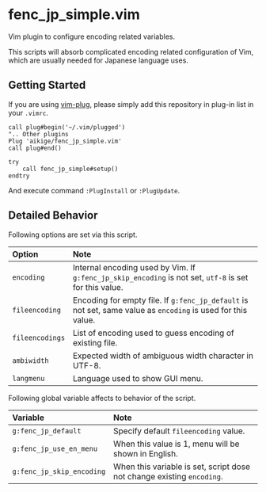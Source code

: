 # fenc_jp_simple.vim

Vim plugin to configure encoding related variables.

This scripts will absorb complicated encoding related configuration of Vim,
which are usually needed for Japanese language uses.

## Getting Started

If you are using [vim-plug](https://github.com/junegunn/vim-plug),
please simply add this repository in plug-in list in your `.vimrc`.

```
call plug#begin('~/.vim/plugged')
".. Other plugins
Plug 'aikige/fenc_jp_simple.vim'
call plug#end()

try
	call fenc_jp_simple#setup()
endtry
```

And execute command `:PlugInstall` or `:PlugUpdate`.

## Detailed Behavior

Following options are set via this script.

|Option|Note|
|:--|:--|
|`encoding`|Internal encoding used by Vim. If `g:fenc_jp_skip_encoding` is not set, `utf-8` is set for this value.|
|`fileencoding`|Encoding for empty file. If `g:fenc_jp_default` is not set, same value as `encoding` is used for this value.|
|`fileencodings`|List of encoding used to guess encoding of existing file.|
|`ambiwidth`|Expected width of ambiguous width character in UTF-8.|
|`langmenu`|Language used to show GUI menu.|

Following global variable affects to behavior of the script.

|Variable|Note|
|:--|:--|
|`g:fenc_jp_default`|Specify default `fileencoding` value.|
|`g:fenc_jp_use_en_menu`|When this value is 1, menu will be shown in English.|
|`g:fenc_jp_skip_encoding`|When this variable is set, script dose not change existing `encoding`.|

